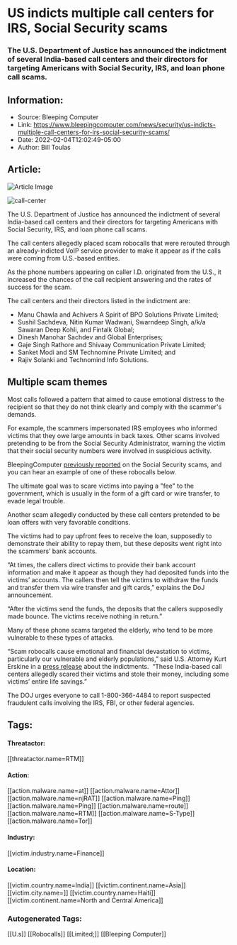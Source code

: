 # US indicts multiple call centers for IRS, Social Security scams
### The U.S. Department of Justice has announced the indictment of several India-based call centers and their directors for targeting Americans with Social Security, IRS, and loan phone call scams.

## Information:
+ Source: Bleeping Computer
+ Link: https://www.bleepingcomputer.com/news/security/us-indicts-multiple-call-centers-for-irs-social-security-scams/
+ Date: 2022-02-04T12:02:49-05:00
+ Author: Bill Toulas


## Article:
![Article Image](https://www.bleepstatic.com/content/hl-images/2022/02/04/call-center.jpg)

![call-center](https://www.bleepstatic.com/content/hl-images/2022/02/04/call-center.jpg?rand=617793401)


The U.S. Department of Justice has announced the indictment of several India-based call centers and their directors for targeting Americans with Social Security, IRS, and loan phone call scams.


The call centers allegedly placed scam robocalls that were rerouted through an already-indicted VoIP service provider to make it appear as if the calls were coming from U.S.-based entities.


As the phone numbers appearing on caller I.D. originated from the U.S., it increased the chances of the call recipient answering and the rates of success for the scam.


The call centers and their directors listed in the indictment are:


* Manu Chawla and Achivers A Spirit of BPO Solutions Private Limited;
* Sushil Sachdeva, Nitin Kumar Wadwani, Swarndeep Singh, a/k/a Sawaran Deep Kohli, and Fintalk Global;
* Dinesh Manohar Sachdev and Global Enterprises;
* Gaje Singh Rathore and Shivaay Communication Private Limited;
* Sanket Modi and SM Technomine Private Limited; and
* Rajiv Solanki and Technomind Info Solutions.

Multiple scam themes
--------------------


Most calls followed a pattern that aimed to cause emotional distress to the recipient so that they do not think clearly and comply with the scammer's demands.


For example, the scammers impersonated IRS employees who informed victims that they owe large amounts in back taxes. Other scams involved pretending to be from the Social Security Administrator, warning the victim that their social security numbers were involved in suspicious activity.


BleepingComputer [previously reported](https://www.bleepingcomputer.com/news/security/beware-of-calls-saying-your-social-security-number-is-suspended/) on the Social Security scams, and you can hear an example of one of these robocalls below.



The ultimate goal was to scare victims into paying a "fee" to the government, which is usually in the form of a gift card or wire transfer, to evade legal trouble.


Another scam allegedly conducted by these call centers pretended to be loan offers with very favorable conditions.


The victims had to pay upfront fees to receive the loan, supposedly to demonstrate their ability to repay them, but these deposits went right into the scammers’ bank accounts.


“At times, the callers direct victims to provide their bank account information and make it appear as though they had deposited funds into the victims’ accounts. The callers then tell the victims to withdraw the funds and transfer them via wire transfer and gift cards,” explains the DoJ announcement.


“After the victims send the funds, the deposits that the callers supposedly made bounce. The victims receive nothing in return.”


Many of these phone scams targeted the elderly, who tend to be more vulnerable to these types of attacks.


“Scam robocalls cause emotional and financial devastation to victims, particularly our vulnerable and elderly populations,” said U.S. Attorney Kurt Erskine in a [press release](https://www.justice.gov/usao-ndga/pr/multiple-india-based-call-centers-and-their-directors-indicted-perpetuating-phone-scams) about the indictments.  “These India-based call centers allegedly scared their victims and stole their money, including some victims’ entire life savings.”


The DOJ urges everyone to call 1-800-366-4484 to report suspected fraudulent calls involving the IRS, FBI, or other federal agencies.





## Tags:

#### Threatactor:
[[threatactor.name=RTM]]

#### Action:
[[action.malware.name=at]] [[action.malware.name=Attor]] [[action.malware.name=njRAT]] [[action.malware.name=Ping]] [[action.malware.name=Ping]] [[action.malware.name=route]] [[action.malware.name=RTM]] [[action.malware.name=S-Type]] [[action.malware.name=Tor]]

#### Industry:
[[victim.industry.name=Finance]]

#### Location:
[[victim.country.name=India]] [[victim.continent.name=Asia]] [[victim.city.name=]] [[victim.country.name=Haiti]] [[victim.continent.name=North and Central America]]

### Autogenerated Tags:
[[U.s]] [[Robocalls]] [[Limited;]] [[Bleeping Computer]]

